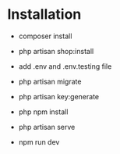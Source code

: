 # Installation

- composer install
- php artisan shop:install

- add .env and .env.testing file
- php artisan migrate
- php artisan key:generate

- php npm install
- php artisan serve
- npm run dev
